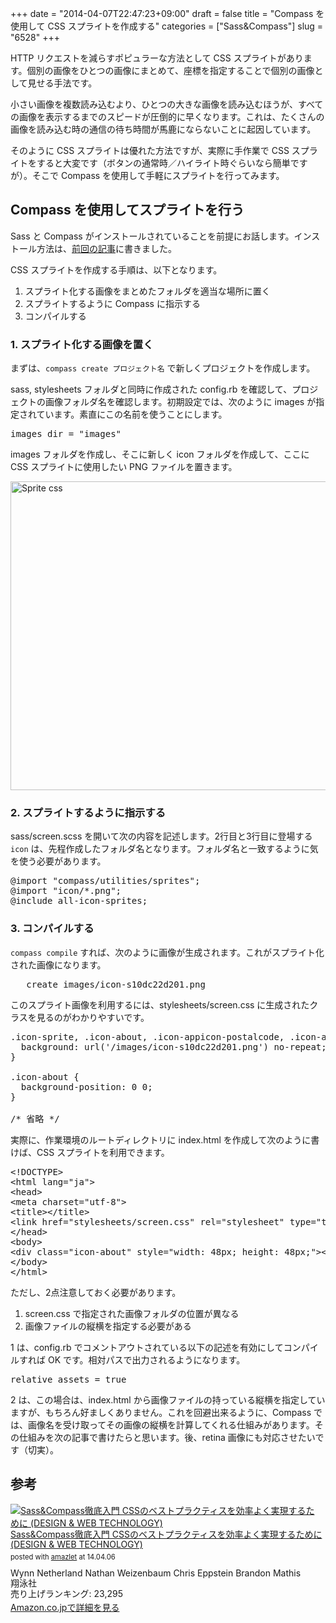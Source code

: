 +++
date = "2014-04-07T22:47:23+09:00"
draft = false
title = "Compass を使用して CSS スプライトを作成する"
categories = ["Sass&Compass"]
slug = "6528"
+++

HTTP リクエストを減らすポピュラーな方法として CSS スプライトがあります。個別の画像をひとつの画像にまとめて、座標を指定することで個別の画像として見せる手法です。

小さい画像を複数読み込むより、ひとつの大きな画像を読み込むほうが、すべての画像を表示するまでのスピードが圧倒的に早くなります。これは、たくさんの画像を読み込む時の通信の待ち時間が馬鹿にならないことに起因しています。

そのように CSS スプライトは優れた方法ですが、実際に手作業で CSS スプライトをすると大変です（ボタンの通常時／ハイライト時ぐらいなら簡単ですが）。そこで Compass を使用して手軽にスプライトを行ってみます。

<h2>Compass を使用してスプライトを行う</h2>

Sass と Compass がインストールされていることを前提にお話します。インストール方法は、<a href="http://rakuishi.com/archives/6519">前回の記事</a>に書きました。

CSS スプライトを作成する手順は、以下となります。

<ol>
<li>スプライト化する画像をまとめたフォルダを適当な場所に置く</li>
<li>スプライトするように Compass に指示する</li>
<li>コンパイルする</li>
</ol>

<h3>1. スプライト化する画像を置く</h3>

まずは、<code>compass create プロジェクト名</code> で新しくプロジェクトを作成します。

sass, stylesheets フォルダと同時に作成された config.rb を確認して、プロジェクトの画像フォルダ名を確認します。初期設定では、次のように images が指定されています。素直にこの名前を使うことにします。

<pre class="prettyprint">images_dir = "images"</pre>

images フォルダを作成し、そこに新しく icon フォルダを作成して、ここに CSS スプライトに使用したい PNG ファイルを置きます。

<img class="align-center" src="/images/2014/04/sprite_css.png" alt="Sprite css" title="sprite_css.png" border="0" width="728" height="494" />

<h3>2. スプライトするように指示する</h3>

sass/screen.scss を開いて次の内容を記述します。2行目と3行目に登場する <code>icon</code> は、先程作成したフォルダ名となります。フォルダ名と一致するように気を使う必要があります。

<pre class="prettyprint">@import "compass/utilities/sprites";
@import "icon/*.png";
@include all-icon-sprites;
</pre>

<h3>3. コンパイルする</h3>

<code>compass compile</code> すれば、次のように画像が生成されます。これがスプライト化された画像になります。

<pre class="prettyprint">   create images/icon-s10dc22d201.png</pre>

このスプライト画像を利用するには、stylesheets/screen.css に生成されたクラスを見るのがわかりやすいです。

<pre class="prettyprint">.icon-sprite, .icon-about, .icon-appicon-postalcode, .icon-appicon-quicka2, .icon-facebook, .icon-logo, .icon-quicka2, .icon-twitter {
  background: url('/images/icon-s10dc22d201.png') no-repeat;
}

.icon-about {
  background-position: 0 0;
}

/* 省略 */</pre>

実際に、作業環境のルートディレクトリに index.html を作成して次のように書けば、CSS スプライトを利用できます。

<pre class="prettyprint">&lt;!DOCTYPE&gt;
&lt;html lang="ja"&gt;
&lt;head&gt;
&lt;meta charset="utf-8"&gt;
&lt;title&gt;&lt;/title&gt;
&lt;link href="stylesheets/screen.css" rel="stylesheet" type="text/css" /&gt;
&lt;/head&gt;
&lt;body&gt;
&lt;div class="icon-about" style="width: 48px; height: 48px;"&gt;&lt;/div&gt;
&lt;/body&gt;
&lt;/html&gt;</pre>

ただし、2点注意しておく必要があります。

<ol>
<li>screen.css で指定された画像フォルダの位置が異なる</li>
<li>画像ファイルの縦横を指定する必要がある</li>
</ol>

1 は、config.rb でコメントアウトされている以下の記述を有効にしてコンパイルすれば OK です。相対パスで出力されるようになります。

<pre class="prettyprint">relative_assets = true</pre>


2 は、この場合は、index.html から画像ファイルの持っている縦横を指定していますが、もちろん好ましくありません。これを回避出来るように、Compass では、画像名を受け取ってその画像の縦横を計算してくれる仕組みがあります。その仕組みを次の記事で書けたらと思います。後、retina 画像にも対応させたいです（切実）。

<h2>参考</h2>

<div class="amazlet-box" style="margin-bottom:0px;"><div class="amazlet-image" style="float:left;margin:0px 12px 1px 0px;"><a href="http://www.amazon.co.jp/exec/obidos/ASIN/4798132446/rakuishi-22/ref=nosim/" name="amazletlink" target="_blank"><img src="http://ecx.images-amazon.com/images/I/51aeeQBbfhL._SL160_.jpg" alt="Sass&Compass徹底入門 CSSのベストプラクティスを効率よく実現するために (DESIGN & WEB TECHNOLOGY)" style="border: none;" /></a></div><div class="amazlet-info" style="line-height:120%; margin-bottom: 10px"><div class="amazlet-name" style="margin-bottom:10px;line-height:120%"><a href="http://www.amazon.co.jp/exec/obidos/ASIN/4798132446/rakuishi-22/ref=nosim/" name="amazletlink" target="_blank">Sass&Compass徹底入門 CSSのベストプラクティスを効率よく実現するために (DESIGN & WEB TECHNOLOGY)</a><div class="amazlet-powered-date" style="font-size:80%;margin-top:5px;line-height:120%">posted with <a href="http://www.amazlet.com/" title="amazlet" target="_blank">amazlet</a> at 14.04.06</div></div><div class="amazlet-detail">Wynn Netherland Nathan Weizenbaum Chris Eppstein Brandon Mathis <br />翔泳社 <br />売り上げランキング: 23,295<br /></div><div class="amazlet-sub-info" style="float: left;"><div class="amazlet-link" style="margin-top: 5px"><a href="http://www.amazon.co.jp/exec/obidos/ASIN/4798132446/rakuishi-22/ref=nosim/" name="amazletlink" target="_blank">Amazon.co.jpで詳細を見る</a></div></div></div><div class="amazlet-footer" style="clear: left"></div></div>
